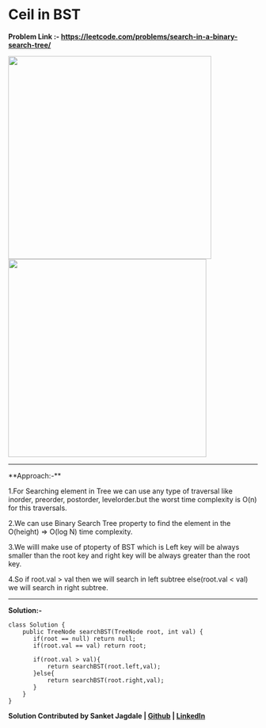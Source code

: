 # Ceil in BST

**Problem Link :- https://leetcode.com/problems/search-in-a-binary-search-tree/**

<span>
<img src="https://user-images.githubusercontent.com/93209316/183753945-f44c129e-ab24-46aa-bf59-123f656b5d1e.png" width=410px/>
<img src="https://user-images.githubusercontent.com/93209316/183753968-1f6741f0-dfcc-4dc5-a180-e6bcfb644e63.png" width=400px/>
</span>

<br>
<hr>
**Approach:-**

1.For Searching element in Tree we can use any type of traversal like inorder, preorder, postorder, levelorder.but the worst time complexity is O(n) for this traversals.

2.We can use Binary Search Tree property to find the element in the O(height) => O(log N) time complexity.

3.We willl make use of ptoperty of BST which is Left key will be always smaller than the root key and right key will be always greater than the root key.

4.So if root.val > val then we will search in left subtree else(root.val < val) we will search in right subtree.
<hr>

**Solution:-**

```
class Solution {
    public TreeNode searchBST(TreeNode root, int val) {
       if(root == null) return null;
       if(root.val == val) return root;

       if(root.val > val){
           return searchBST(root.left,val);
       }else{
           return searchBST(root.right,val);
       }
    }
}
```

**Solution Contributed by Sanket Jagdale | [Github](https://github.com/Sanket00900) | [LinkedIn](https://www.linkedin.com/in/sanketjagdale09/)**
